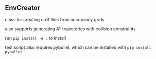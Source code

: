 ## EnvCreator  

class for creating urdf files from occupancy grids  

also supports generating A* trajectories with collision constraints  

run `pip install -e .` to install  

test script also requires pybullet, which can be installed with `pip install pybullet` 